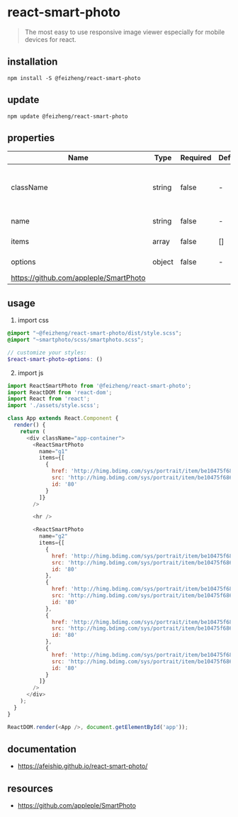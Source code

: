 # react-smart-photo
> The most easy to use responsive image viewer especially for mobile devices for react.

## installation
```shell
npm install -S @feizheng/react-smart-photo
```

## update
```shell
npm update @feizheng/react-smart-photo
```

## properties
| Name                                   | Type   | Required | Default | Description                           |
| -------------------------------------- | ------ | -------- | ------- | ------------------------------------- |
| className                              | string | false    | -       | The extended className for component. |
| name                                   | string | false    | -       | The group name.                       |
| items                                  | array  | false    | []      | Image source set.                     |
| options                                | object | false    | -       | SmartPhoto options.                   |
| https://github.com/appleple/SmartPhoto |


## usage
1. import css
  ```scss
  @import "~@feizheng/react-smart-photo/dist/style.scss";
  @import "~smartphoto/scss/smartphoto.scss";

  // customize your styles:
  $react-smart-photo-options: ()
  ```
2. import js
  ```js
  import ReactSmartPhoto from '@feizheng/react-smart-photo';
  import ReactDOM from 'react-dom';
  import React from 'react';
  import './assets/style.scss';

  class App extends React.Component {
    render() {
      return (
        <div className="app-container">
          <ReactSmartPhoto
            name="g1"
            items={[
              {
                href: 'http://himg.bdimg.com/sys/portrait/item/be10475f686d6c73db00.jpg',
                src: 'http://himg.bdimg.com/sys/portrait/item/be10475f686d6c73db00.jpg',
                id: '80'
              }
            ]}
          />

          <hr />

          <ReactSmartPhoto
            name="g2"
            items={[
              {
                href: 'http://himg.bdimg.com/sys/portrait/item/be10475f686d6c73db00.jpg',
                src: 'http://himg.bdimg.com/sys/portrait/item/be10475f686d6c73db00.jpg',
                id: '80'
              },
              {
                href: 'http://himg.bdimg.com/sys/portrait/item/be10475f686d6c73db00.jpg',
                src: 'http://himg.bdimg.com/sys/portrait/item/be10475f686d6c73db00.jpg',
                id: '80'
              },
              {
                href: 'http://himg.bdimg.com/sys/portrait/item/be10475f686d6c73db00.jpg',
                src: 'http://himg.bdimg.com/sys/portrait/item/be10475f686d6c73db00.jpg',
                id: '80'
              },
              {
                href: 'http://himg.bdimg.com/sys/portrait/item/be10475f686d6c73db00.jpg',
                src: 'http://himg.bdimg.com/sys/portrait/item/be10475f686d6c73db00.jpg',
                id: '80'
              }
            ]}
          />
        </div>
      );
    }
  }

  ReactDOM.render(<App />, document.getElementById('app'));

  ```

## documentation
- https://afeiship.github.io/react-smart-photo/

## resources
- https://github.com/appleple/SmartPhoto
